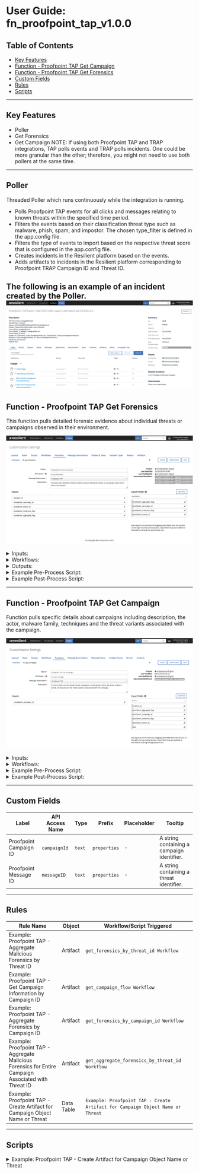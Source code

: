 <!--
  This User README.md is generated by running:
  "resilient-circuits docgen -p fn_proofpoint_tap --only-user-guide"

  It is best edited using a Text Editor with a Markdown Previewer. VS Code
  is a good example. Checkout https://guides.github.com/features/mastering-markdown/
  for tips on writing with Markdown

  If you make manual edits and run docgen again, a .bak file will be created

  Store any screenshots in the "doc/screenshots" directory and reference them like:
  ![screenshot: screenshot_1](./screenshots/screenshot_1.png)
-->

# **User Guide:** fn_proofpoint_tap_v1.0.0

## Table of Contents
- [Key Features](#key-features)
- [Function - Proofpoint TAP Get Campaign](#function---proofpoint-tap-get-campaign)
- [Function - Proofpoint TAP Get Forensics](#function---proofpoint-tap-get-forensics)
- [Custom Fields](#custom-fields)
- [Rules](#rules)
- [Scripts](#scripts)

---

## Key Features
<!--
  List the Key Features of the Integration
-->
* Poller
* Get Forensics
* Get Campaign
NOTE: If using both Proofpoint TAP and TRAP integrations, TAP polls events and TRAP polls incidents. One could be more granular than the other; therefore, you might not need to use both pollers at the same time.

---

## Poller

Threaded Poller which runs continuously while the integration is running.

* Polls Proofpoint TAP events for all clicks and messages relating to known threats within the specified time period.
* Filters the events based on their classification threat type such as malware, phish, spam, and impostor. The chosen type_filter is defined in the app.config file. 
* Filters the type of events to import based on the respective threat score that is configured in the app.config file.
* Creates incidents in the Resilient platform based on the events.
* Adds artifacts to incidents in the Resilient platform corresponding to Proofpoint TRAP Campaign ID and Threat ID.

The following is an example of an incident created by the Poller.
 ![screenshot: fn-proofpoint-tap-get-forensics ](./screenshots/poller.png) 
---

## Function - Proofpoint TAP Get Forensics
This function pulls detailed forensic evidence about individual threats or campaigns observed in their environment.

 ![screenshot: fn-proofpoint-tap-get-forensics ](./screenshots/get_forensics.png)

<details><summary>Inputs:</summary>
<p>

| Name | Type | Required | Example | Tooltip |
| ---- | :--: | :------: | ------- | ------- |
| `incident_id` | `number` | Yes | `-` | Incident ID |
| `proofpoint_aggregate_flag` | `boolean` | No | `-` | A boolean value, which is false by default. Can optionally be used with the threatId parameter. It cannot be used with the campaignId parameter. If false, returns the aggregate forensics for that specific threat identifier. If true AND the threat has been associated with a campaign, returns the aggregate forensics for the entire campaign. Otherwise, returns the aggregate forensics for the individual threat. |
| `proofpoint_campaign_id` | `text` | No | `-` | A string containing a campaign identifier. |
| `proofpoint_malicious_flag` | `boolean` | No | `-` | Show malicious results only. |
| `proofpoint_threat_id` | `text` | No | `-` | A string containing a threat identifier. |

</p>
</details>

<details><summary>Workflows:</summary>
<p>

There are three workflows for this function:

* Example: Proofpoint TAP - Aggregate Forensics for Threat 

Imports additional forensic information based on the given threat identifier. It returns aggregate forensics for the given threat identifier, which is filtered to include malicious results only. Results are saved in a note and attachment.

![screenshot: fn-proofpoint-tap-get-campaign ](./screenshots/Aggregate_Forensics_Threat.png)

*  Example: Proofpoint TAP - Aggregate Forensics by Campaign ID 

Returns aggregate forensics for an entire campaign based on the given campaign identifier. Results are saved in a note and attachment.

![screenshot: fn-proofpoint-tap-get-campaign ](./screenshots/Get_Forensics_CampaignID.png)

* Example: Proofpoint TAP - Aggregate Forensics for Campaign 

Imports additional forensic information based on the given threat identifier. If the threat has been associated with a campaign, it returns aggregate forensics for the entire campaign. Otherwise, it returns aggregate forensics for the individual threat. The returned forensics are filtered to include malicious results only. Results are saved in a note and attachment.

![screenshot: fn-proofpoint-tap-get-campaign ](./screenshots/Aggregate_Forensics_Campaign.png)

The results of all three workflows are saved in a note and an attachment.
![screenshot: fn-proofpoint-tap-get-campaign ](./screenshots/forensics_note.png)

Additionally a script is available for the data table to create an artifact based on chosen row.
![screenshot: fn-proofpoint-tap-get-campaign ](./screenshots/forensics_attachment.png)

![screenshot: fn-proofpoint-tap-get-campaign ](./screenshots/sample_attachment.png)


</p>
</details>

<details><summary>Outputs:</summary>
<p>

```python
results {
    "inputs": {
        "incident_id": 2106,
        "campaign_id": None,
        "threat_id": "355e7ff321fc141e057c2ad6a593a9a264ed910065fe6c099f5cd0e097824474",
        "aggregate_flag": None,
        "malicious_flag": True
      },
      "success": True,
      "num_reports": 1
    }
```

</p>
</details>

<details><summary>Example Pre-Process Script:</summary>
<p>

```python
inputs.incident_id = incident.id
inputs.proofpoint_threat_id = artifact.value
inputs.proofpoint_malicious_flag = True
```

</p>
</details>

<details><summary>Example Post-Process Script:</summary>
<p>

```python
from java.util import Date

# results is a Dictionary and reports is a List
if results is not None:
  noteText = "<b>Proofpoint TAP - Aggregate Malicious Forensics by Threat ID Results:</b>"
  
  if results.get("success") is True:
    num_reports = results.get("num_reports", 0)
    
    noteText = u"""{}
    <br>Found {} {} with malicious forensics for artifact {}. {}""".format(
      noteText,
      num_reports,
      "report" if num_reports == 1 else "reports",
      artifact.value,
      "Results are saved in an attachment." if num_reports > 0 else "")
  
  elif results.get("success") is False and results.get("note_err_text", None) is not None:
    noteText = u"""{} 
    <br>No Forensics found for Threat ID '{}'. 
    <br>Error: {}.""".format(noteText, artifact.value, results.get("note_err_text"))
  
  else:
    noteText = u"""{} <br>No Forensics found for Threat ID '{}'.""".format(noteText, artifact.value)
  
  incident.addNote(helper.createRichText(noteText))
```

</p>
</details>

---

## Function - Proofpoint TAP Get Campaign
Function pulls specific details about campaigns including description, the actor, malware family, techniques and the threat variants associated with the campaign. 

 ![screenshot: fn-proofpoint-tap-get-campaign ](./screenshots/get_campaign.png)

<details><summary>Inputs:</summary>
<p>

| Name | Type | Required | Example | Tooltip |
| ---- | :--: | :------: | ------- | ------- |
| `proofpoint_campaign_id` | `text` | No | `-` | A string containing a campaign identifier. |

</p>
</details>

<details><summary>Workflows:</summary>
<p>

There is one workflow for this function:

* Example: Proofpoint TAP - Get Campaign

Imports detailed information for given campaign identifier, including description, the actor, malware family, techniques and the threat variants associated with the campaign.

![screenshot: fn-proofpoint-tap-get-campaign ](./screenshots/Get_Campaign_wk.png)

The results are saved in a note and Proofpoint TAP Campaign Object Details Data Table.
![screenshot: fn-proofpoint-tap-get-campaign ](./screenshots/campaign_note.png)

Additionally a script is available for the data table to create an artifact based on chosen row.
![screenshot: fn-proofpoint-tap-get-campaign ](./screenshots/campaign_datatable.png)

</p>
</details>

<details><summary>Example Pre-Process Script:</summary>
<p>

```python
inputs.proofpoint_campaign_id = artifact.value
```

</p>
</details>

<details><summary>Example Post-Process Script:</summary>
<p>

```python
from java.util import Date

def add_row_to_campaign_object_dt(object_type, object_id, object_name=None, threat=None, type_of_threat=None, subtype_of_threat=None, threat_time=None):
  object_dt = incident.addRow("proofpoint_tap_campaign_object_dt")
  object_dt.proofpoint_tap_object_timestamp = Date()
  object_dt.proofpoint_tap_campaign_id = artifact.value
  object_dt.proofpoint_tap_object_type = object_type
  object_dt.proofpoint_tap_object_id = object_id
  object_dt.proofpoint_tap_object_name = object_name
  object_dt.proofpoint_tap_object_threat = threat
  object_dt.proofpoint_tap_object_type_of_threat = type_of_threat
  object_dt.proofpoint_tap_object_subtype_of_threat = subtype_of_threat
  object_dt.proofpoint_tap_object_threat_time = threat_time
  
########################
# Mainline starts here #
########################

# results and results.data are both a Dictionary
if results is not None:
  noteText = "<b>Proofpoint TAP - Get Campaign Information by Campaign ID:</b>"
  
  if results.get("success") is True and results.get("data", None) is not None:
    data = results.get("data")
    campaign_name = data.get("name", None)
    campaign_description = data.get("description", None)
    campaign_start_date = data.get("startDate", None)
    
    noteText = u"""{}<br>Campaign was found:
    <br>- Campaign ID '{}'
    <br>- Name '{}'
    <br>- Description '{}'
    <br>- Campaign's first threat variants were first observed on '{}'
    <br>Campaign objects are saved in the Proofpoint TAP Campaign Object Details Data Table.""".format(noteText, artifact.value, campaign_name, campaign_description, campaign_start_date)
    
    campaign_members_list = data.get("campaignMembers", None)
    map(lambda member: add_row_to_campaign_object_dt("CampaignMembers", member.get("id"), threat=member.get("threat"), \
      type_of_threat=member.get("type"), subtype_of_threat=member.get("subType"), threat_time=member.get("threatTime")), campaign_members_list)
    
    families_list = data.get("families", [])
    map(lambda family: add_row_to_campaign_object_dt("CampaignFamily", family.get("id"), family.get("name")), families_list)
    
    actors_list = data.get("actors", [])
    map(lambda actor: add_row_to_campaign_object_dt("Actor", actor.get("id"), object_name=actor.get("name")), actors_list)
    
    malware_list = data.get("malware", [])
    map(lambda malware: add_row_to_campaign_object_dt("Malware", malware.get("id"), object_name=malware.get("name")), malware_list)
    
    techniques_list = data.get("techniques", [])
    map(lambda technique: add_row_to_campaign_object_dt("Technique", technique.get("id"), object_name=technique.get("name")), techniques_list)

  elif results.get("success") is False and results.get("note_err_text", None) is not None:
    noteText = u"""{} 
    <br>No Campaign information found for campaign ID '{}'. 
    <br>Error: {}.""".format(noteText, artifact.value, results.get("note_err_text"))
  else:
    noteText = u"""{} <br>No Campaign information found for campaign ID '{}'.""".format(noteText, artifact.value)
  
  incident.addNote(helper.createRichText(noteText))
```

</p>
</details>

---

## Custom Fields
| Label | API Access Name | Type | Prefix | Placeholder | Tooltip |
| ----- | --------------- | ---- | ------ | ----------- | ------- |
| Proofpoint Campaign ID | `campaignId` | `text` | `properties` | - | A string containing a campaign identifier. |
| Proofpoint Message ID | `messageID` | `text` | `properties` | - | A string containing a threat identifier. |

---


## Rules
| Rule Name | Object | Workflow/Script Triggered |
| --------- | ------ | ------------------ |
| Example: Proofpoint TAP - Aggregate Malicious Forensics by Threat ID | Artifact | `get_forensics_by_threat_id Workflow` |
| Example: Proofpoint TAP - Get Campaign Information by Campaign ID | Artifact | `get_campaign_flow Workflow` |
| Example: Proofpoint TAP - Aggregate Forensics by Campaign ID | Artifact | `get_forensics_by_campaign_id Workflow` |
| Example: Proofpoint TAP - Aggregate Malicious Forensics for Entire Campaign Associated with Threat ID | Artifact | `get_aggregate_forensics_by_threat_id Workflow` |
| Example: Proofpoint TAP - Create Artifact for Campaign Object Name or Threat | Data Table | `Example: Proofpoint TAP - Create Artifact for Campaign Object Name or Threat` |

---

## Scripts

<details><summary>Example: Proofpoint TAP - Create Artifact for Campaign Object Name or Threat</summary>
<p>

```python
# Script creates an artifact for Proofpoint TAP Campaign Object Name or Threat based on the selected datatable row.
# Artifact description
artifact_description = u"""Created by Proofpoint TAP Get Campaign results for Campaign ID '{}', Type of Campaign Object '{}', Object ID '{}'""".format(
  row.proofpoint_tap_campaign_id,
  row.proofpoint_tap_object_type,
  row.proofpoint_tap_object_id)

# Artifact type
artifact_type = "String"

# Artifact value
object_name = row.proofpoint_tap_object_name
object_threat = row.proofpoint_tap_object_threat
if object_name is not None:
  artifact_value = object_name 
else: 
  artifact_value = object_threat

# Create an Artifact
if artifact_value:
  incident.addArtifact(artifact_type, artifact_value, artifact_description)
```

</p>
</details>

<!--
## Inform Resilient Users
  Use this section to optionally provide additional information so that Resilient playbook 
  designer can get the maximum benefit of your integration.
-->